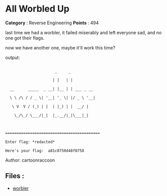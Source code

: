# All Worbled Up

**Category** : Reverse Engineering
**Points** : 494

last time we had a worbler, it failed miserably and left everyone sad, and no one got their flags.
now we have another one, maybe it'll work this time?

output:

```text
                      _     _             
                     | |   | |            
  __      _____  _ __| |__ | | ___ _ __   
  \ \ /\ / / _ \| '__| '_ \| |/ _ \ '__|  
   \ V  V / (_) | |  | |_) | |  __/ |     
    \_/\_/ \___/|_|  |_.__/|_|\___|_|     
                                          
==========================================
Enter flag: *redacted*
Here's your flag:  a81c0750d48f0750
```

Author: cartoonraccoon


## Files : 
 - [worbler](./worbler)


